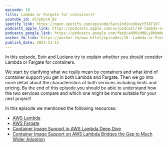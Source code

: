 ```yaml
---
episode: 10
title: Lambda or Fargate for containers?
youtube_id: a57pXpcA_Bs
spotify_link: https://open.spotify.com/episode/6acs1nd1nzUOaytf38T1K7
podcasts_apple_link: https://podcasts.apple.com/us/podcast/10-lambda-or-fargate-for-containers/id1585489017?i=1000541550298
podcasts_google_link: https://podcasts.google.com/feed/aHR0cHM6Ly9hbmNob3IuZm0vcy82YTMzMTJhMC9wb2RjYXN0L3Jzcw/episode/MmMwZjNmYzctNjVkNS00NmI1LTgzOTEtYWIyNWVjZTg1MDBj?sa=X&ved=0CAUQkfYCahcKEwjQ4fnhqPX3AhUAAAAAHQAAAAAQAQ
anchor_fm_link: https://anchor.fm/aws-bites/episodes/10--Lambda-or-Fargate-for-containers-e19gjq8
publish_date: 2021-11-11
---
```



In this episode, Eoin and Luciano try to explain whether you should consider Lambda or Fargate for containers.

We start by clarifying what we really mean by containers and what kind of container support you get in both Lambda and Fargate. Then we go into more detail about the characteristics of both services including limits and pricing. By the end of this episode you should be able to understand how the two services compare and which one might be more suitable for your next project!

In this episode we mentioned the following resources:

  - [AWS Lambda](https://aws.amazon.com/lambda/) 
  - [AWS Fargate](https://aws.amazon.com/fargate/)
  - [Container Image Support in AWS Lambda Deep Dive](https://dev.to/eoinsha/container-image-support-in-aws-lambda-deep-dive-2keh)
  - [Container Image Support on AWS Lambda Bridges the Gap to Much Wider Adoption](https://www.fourtheorem.com/blog/container-image-lambda)